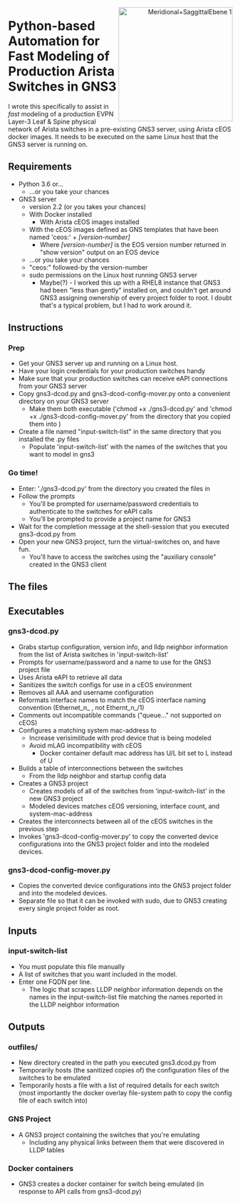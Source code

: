 <a title="MIchael Schmid, CC BY-SA 3.0 &lt;https://creativecommons.org/licenses/by-sa/3.0&gt;, via Wikimedia Commons" href="https://commons.wikimedia.org/wiki/File:Meridional%2BSaggittalEbene_1.svg" style="display:block;" align="right"><img width="256" alt="Meridional+SaggittalEbene 1" src="https://upload.wikimedia.org/wikipedia/commons/thumb/3/3e/Meridional%2BSaggittalEbene_1.svg/512px-Meridional%2BSaggittalEbene_1.svg.png?20220226121202" align="right" style="display:block;"></a>

# Python-based Automation for Fast Modeling of Production Arista Switches in GNS3


I wrote this specifically to assist in *fast* modeling of a production EVPN Layer-3 Leaf & Spine physical network of Arista switches in a pre-existing GNS3 server, using Arista cEOS docker images.  It needs to be executed on the same Linux host that the GNS3 server is running on.

## Requirements

- Python 3.6 or...
  - ...or you take your chances
- GNS3 server
  - version 2.2 (or you takes your chances)
  - With Docker installed
    - With Arista cEOS images installed
  - With the cEOS images defined as GNS templates that have been named 'ceos:' + *[version-number]*
    - Where *[version-number]* is the EOS version number returned in "show version" output on an EOS device
  - ...or you take your chances
  - "ceos:" followed-by the version-number 
  - sudo permissions on the Linux host running GNS3 server
    - Maybe(?) - I worked this up with a RHEL8 instance that GNS3 had been "less than gently" installed on, and couldn't get around GNS3 assigning ownership of every project folder to root.  I doubt that's a typical problem, but I had to work around it.

## Instructions

### Prep

- Get your GNS3 server up and running on a Linux host.
- Have your login credentials for your production switches handy
- Make sure that your production switches can receive eAPI connections from your GNS3 server
- Copy gns3-dcod.py and gns3-dcod-config-mover.py onto a convenient directory on your GNS3 server
  - Make them both executable ('chmod +x ./gns3-dcod.py' and 'chmod +x ./gns3-dcod-config-mover.py' from the directory that you copied them into )
- Create a file named "input-switch-list" in the same directory that you installed the .py files
  - Populate 'input-switch-list' with the names of the switches that you want to model in gns3

### Go time!

- Enter: './gns3-dcod.py' from the directory you created the files in
- Follow the prompts
  - You'll be prompted for username/password credentials to authenticate to the switches for eAPI calls
  - You'll be prompted to provide a project name for GNS3
- Wait for the completion message at the shell-session that you executed gns3-dcod.py from
- Open your new GNS3 project, turn the virtual-switches on, and have fun.
  - You'll have to access the switches using the "auxiliary console" created in the GNS3 client

## The files

## Executables

### gns3-dcod.py

- Grabs startup configuration, version info, and lldp neighbor information from the list of Arista switches in 'input-switch-list'
- Prompts for username/password and a name to use for the GNS3 project file
- Uses Arista eAPI to retrieve all data
- Sanitizes the switch configs for use in a cEOS environment
- Removes all AAA and username configuration
- Reformats interface names to match the cEOS interface naming convention  (Ethernet_n_ , not Ethernt_n_/1)
- Comments out incompatible commands ("queue..." not supported on cEOS)
- Configures a matching system mac-address to
  - Increase verisimilitude with prod device that is being modeled
  - Avoid mLAG incompatibility with cEOS
    - Docker container default mac address has U/L bit set to L instead of U
- Builds a table of interconnections between the switches
  - From the lldp neighbor and startup config data
- Creates a GNS3 project
  - Creates models of all of the switches from 'input-switch-list' in the new GNS3 project
  - Modeled devices matches cEOS versioning, interface count, and system-mac-address
- Creates the interconnects between all of the cEOS switches in the previous step
- Invokes 'gns3-dcod-config-mover.py' to copy the converted device configurations into the GNS3 project folder and into the modeled devices.

### gns3-dcod-config-mover.py

- Copies the converted device configurations into the GNS3 project folder and into the modeled devices.
- Separate file so that it can be invoked with sudo, due to GNS3 creating every single project folder as root.

## Inputs

### input-switch-list

- You must populate this file manually
- A list of switches that you want included in the model.
- Enter one FQDN per line.
  - The logic that scrapes LLDP neighbor information depends on the names in the input-switch-list file matching the names reported in the LLDP neighbor information

## Outputs

### outfiles/

- New directory created in the path you executed gns3.dcod.py from
- Temporarily hosts (the sanitized copies of) the configuration files of the switches to be emulated
- Temporarily hosts a file with a list of required details for each switch (most importantly the docker overlay file-system path to copy the config file of each switch into)

### GNS Project

- A GNS3 project containing the switches that you're emulating
  - Including any physical links between them that were discovered in LLDP tables

### Docker containers

- GNS3 creates a docker container for switch being emulated (in response to API calls from gns3-dcod.py)
